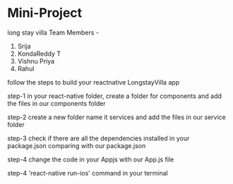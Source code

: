 # Mini-Project
long stay villa
Team Members - 
1. Srija
2. KondaReddy T
3. Vishnu Priya
4. Rahul


follow the steps to build your reactnative LongstayVilla app

step-1
in your react-native folder, create a folder for components and add the files in our components folder 

step-2
create a new folder name it services and add the files in our service folder

step-3 
check if there are all the dependencies installed in your package.json comparing with our package.json

step-4
change the code in your Appjs with our App.js file 

step-4
'react-native run-ios' command in your terminal
